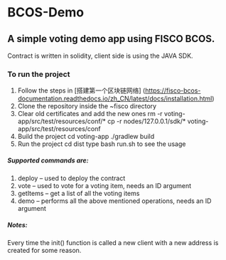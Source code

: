 # BCOS-Demo
## A simple voting demo app using FISCO BCOS. 
Contract is written in solidity, client side is using the JAVA SDK.

### To run the project 
1. Follow the steps in [搭建第一个区块链网络] (https://fisco-bcos-documentation.readthedocs.io/zh_CN/latest/docs/installation.html)
2. Clone the repository inside the ~fisco directory
3. Clear old certificates and add the new ones
    rm -r voting-app/src/test/resources/conf/*
    cp -r nodes/127.0.0.1/sdk/* voting-app/src/test/resources/conf
4. Build the project
cd voting-app
./gradlew build
5. Run the project
cd dist
type bash run.sh to see the usage

##### Supported commands are:
1.	deploy – used to deploy the contract
2.	vote – used to vote for a voting item, needs an ID argument
3.	getItems – get a list of all the voting items 
4.	demo – performs all the above mentioned operations, needs an ID argument

##### Notes:
Every time the init() function is called a new client with a new address is created for some reason.


